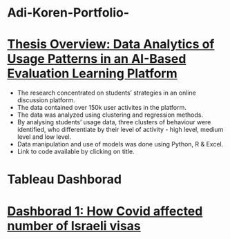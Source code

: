 # Adi-Koren-Portfolio-

# [Thesis Overview: Data Analytics of Usage Patterns in an AI-Based Evaluation Learning Platform](https://github.com/koradik/Adi-Koren-Portfolio-/commit/e1cf5ace08b2f11b10de5ab3974a1e233cc43582)

* The research concentrated on students’ strategies in an online discussion platform.
* The data contained over 150k user activites in the platform.
* The data was analyzed using clustering and regression methods.
* By analysing students’ usage data, three clusters of behaviour were identified, who differentiate by their level of activity - high level, medium level and low level. 
* Data manipulation and use of models was done using Python, R & Excel.
* Link to code available by clicking on title.

# Tableau Dashborad
# [Dashborad 1: How Covid affected number of Israeli visas]([https://github.com/koradik/Adi-Koren-Portfolio-/commit/e1cf5ace08b2f11b10de5ab3974a1e233cc43582](https://public.tableau.com/app/profile/adi.koren/viz/FinalProjectDashborad1/Dashboard1)https://public.tableau.com/app/profile/adi.koren/viz/FinalProjectDashborad1/Dashboard1)
